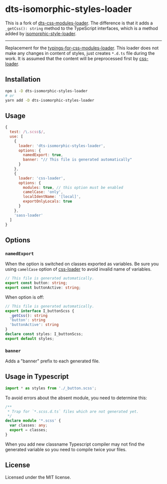 # dts-isomorphic-styles-loader

This is a fork of [dts-css-modules-loader](https://github.com/Megaputer/dts-css-modules-loader). The
difference is that it adds a `_getCss(): string` method to the TypeScript interfaces, which is a
method added by [isomorphic-style-loader](https://github.com/kriasoft/isomorphic-style-loader).

---

Replacement for the [typings-for-css-modules-loader](https://github.com/Jimdo/typings-for-css-modules-loader). This loader does not make any changes in content of styles, just creates `*.d.ts` file during the work. It is assumed that the content will be preprocessed first by [css-loader](https://github.com/webpack-contrib/css-loader).

## Installation
```bash
npm i -D dts-isomorphic-styles-loader
# or
yarn add -D dts-isomorphic-styles-loader
```

## Usage
```js
{
  test: /\.scss$/,
  use: [
    {
      loader: 'dts-isomorphic-styles-loader',
      options: {
        namedExport: true,
        banner: "// This file is generated automatically"
      }
    },
    {
      loader: 'css-loader',
      options: {
        modules: true, // this option must be enabled
        camelCase: 'only',
        localIdentName: '[local]',
        exportOnlyLocals: true
      }
    },
    'sass-loader'
  ]
}
```

## Options
### `namedExport`
When the option is switched on classes exported as variables. Be sure you using `camelCase` option of [css-loader](https://github.com/webpack-contrib/css-loader) to avoid invalid name of variables.

```ts
// This file is generated automatically.
export const button: string;
export const buttonActive: string;
```

When option is off:
```ts
// This file is generated automatically.
export interface I_buttonScss {
  _getCss(): string
  'button': string
  'buttonActive': string
}
declare const styles: I_buttonScss;
export default styles;
```

### `banner`
Adds a "banner" prefix to each generated file.

## Usage in Typescript
```ts
import * as styles from './_button.scss';
```

To avoid errors about the absent module, you need to determine this:
```ts
/**
 * Trap for `*.scss.d.ts` files which are not generated yet.
 */
declare module '*.scss' {
  var classes: any;
  export = classes;
}
```
When you add new classname Typescript compiler may not find the generated variable so you need to compile twice your files.

## License
Licensed under the MIT license.
